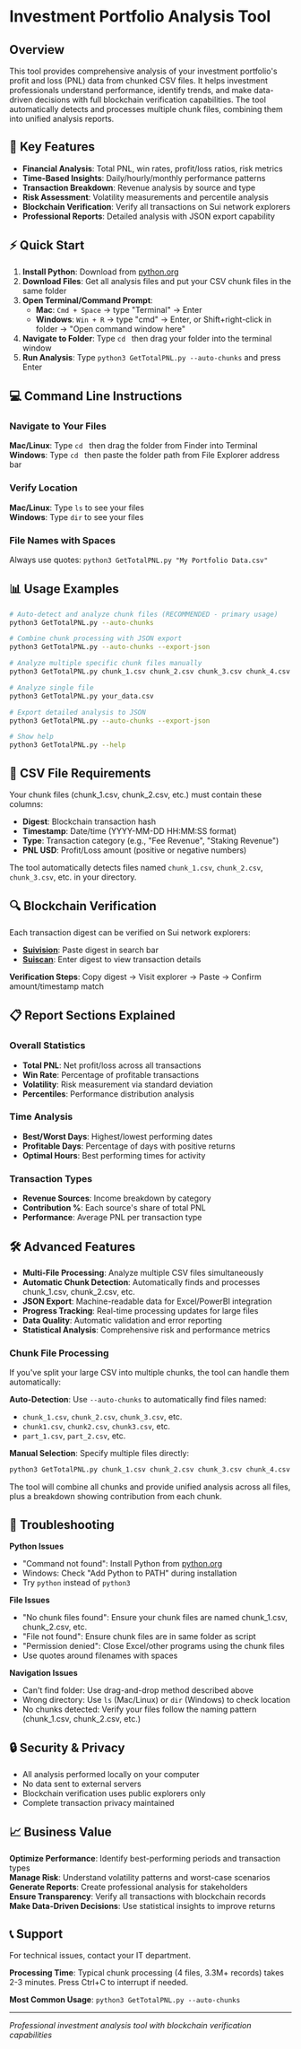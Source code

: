 # Investment Portfolio Analysis Tool

## Overview

This tool provides comprehensive analysis of your investment portfolio's profit and loss (PNL) data from chunked CSV files. It helps investment professionals understand performance, identify trends, and make data-driven decisions with full blockchain verification capabilities. The tool automatically detects and processes multiple chunk files, combining them into unified analysis reports.

## 🎯 Key Features

- **Financial Analysis**: Total PNL, win rates, profit/loss ratios, risk metrics
- **Time-Based Insights**: Daily/hourly/monthly performance patterns
- **Transaction Breakdown**: Revenue analysis by source and type
- **Risk Assessment**: Volatility measurements and percentile analysis
- **Blockchain Verification**: Verify all transactions on Sui network explorers
- **Professional Reports**: Detailed analysis with JSON export capability

## ⚡ Quick Start

1. **Install Python**: Download from [python.org](https://www.python.org/downloads/)
2. **Download Files**: Get all analysis files and put your CSV chunk files in the same folder
3. **Open Terminal/Command Prompt**: 
   - **Mac**: `Cmd + Space` → type "Terminal" → Enter
   - **Windows**: `Win + R` → type "cmd" → Enter, or Shift+right-click in folder → "Open command window here"
4. **Navigate to Folder**: Type `cd ` then drag your folder into the terminal window
5. **Run Analysis**: Type `python3 GetTotalPNL.py --auto-chunks` and press Enter

## 💻 Command Line Instructions

### Navigate to Your Files
**Mac/Linux**: Type `cd ` then drag the folder from Finder into Terminal  
**Windows**: Type `cd ` then paste the folder path from File Explorer address bar

### Verify Location
**Mac/Linux**: Type `ls` to see your files  
**Windows**: Type `dir` to see your files

### File Names with Spaces
Always use quotes: `python3 GetTotalPNL.py "My Portfolio Data.csv"`

## 📊 Usage Examples

```bash
# Auto-detect and analyze chunk files (RECOMMENDED - primary usage)
python3 GetTotalPNL.py --auto-chunks

# Combine chunk processing with JSON export
python3 GetTotalPNL.py --auto-chunks --export-json

# Analyze multiple specific chunk files manually
python3 GetTotalPNL.py chunk_1.csv chunk_2.csv chunk_3.csv chunk_4.csv

# Analyze single file
python3 GetTotalPNL.py your_data.csv

# Export detailed analysis to JSON
python3 GetTotalPNL.py --auto-chunks --export-json

# Show help
python3 GetTotalPNL.py --help
```

## 📁 CSV File Requirements

Your chunk files (chunk_1.csv, chunk_2.csv, etc.) must contain these columns:
- **Digest**: Blockchain transaction hash
- **Timestamp**: Date/time (YYYY-MM-DD HH:MM:SS format)
- **Type**: Transaction category (e.g., "Fee Revenue", "Staking Revenue")
- **PNL USD**: Profit/Loss amount (positive or negative numbers)

The tool automatically detects files named `chunk_1.csv`, `chunk_2.csv`, `chunk_3.csv`, etc. in your directory.

## 🔍 Blockchain Verification

Each transaction digest can be verified on Sui network explorers:
- **[Suivision](https://suivision.xyz/)**: Paste digest in search bar
- **[Suiscan](https://suiscan.xyz/)**: Enter digest to view transaction details

**Verification Steps**: Copy digest → Visit explorer → Paste → Confirm amount/timestamp match

## 📋 Report Sections Explained

### Overall Statistics
- **Total PNL**: Net profit/loss across all transactions
- **Win Rate**: Percentage of profitable transactions
- **Volatility**: Risk measurement via standard deviation
- **Percentiles**: Performance distribution analysis

### Time Analysis
- **Best/Worst Days**: Highest/lowest performing dates
- **Profitable Days**: Percentage of days with positive returns
- **Optimal Hours**: Best performing times for activity

### Transaction Types
- **Revenue Sources**: Income breakdown by category
- **Contribution %**: Each source's share of total PNL
- **Performance**: Average PNL per transaction type

## 🛠 Advanced Features

- **Multi-File Processing**: Analyze multiple CSV files simultaneously
- **Automatic Chunk Detection**: Automatically finds and processes chunk_1.csv, chunk_2.csv, etc.
- **JSON Export**: Machine-readable data for Excel/PowerBI integration
- **Progress Tracking**: Real-time processing updates for large files
- **Data Quality**: Automatic validation and error reporting
- **Statistical Analysis**: Comprehensive risk and performance metrics

### Chunk File Processing

If you've split your large CSV into multiple chunks, the tool can handle them automatically:

**Auto-Detection**: Use `--auto-chunks` to automatically find files named:
- `chunk_1.csv`, `chunk_2.csv`, `chunk_3.csv`, etc.
- `chunk1.csv`, `chunk2.csv`, `chunk3.csv`, etc.
- `part_1.csv`, `part_2.csv`, etc.

**Manual Selection**: Specify multiple files directly:
```bash
python3 GetTotalPNL.py chunk_1.csv chunk_2.csv chunk_3.csv chunk_4.csv
```

The tool will combine all chunks and provide unified analysis across all files, plus a breakdown showing contribution from each chunk.

## 🔧 Troubleshooting

**Python Issues**
- "Command not found": Install Python from [python.org](https://www.python.org/downloads/)
- Windows: Check "Add Python to PATH" during installation
- Try `python` instead of `python3`

**File Issues**
- "No chunk files found": Ensure your chunk files are named chunk_1.csv, chunk_2.csv, etc.
- "File not found": Ensure chunk files are in same folder as script
- "Permission denied": Close Excel/other programs using the chunk files
- Use quotes around filenames with spaces

**Navigation Issues**
- Can't find folder: Use drag-and-drop method described above
- Wrong directory: Use `ls` (Mac/Linux) or `dir` (Windows) to check location
- No chunks detected: Verify your files follow the naming pattern (chunk_1.csv, chunk_2.csv, etc.)

## 🔒 Security & Privacy

- All analysis performed locally on your computer
- No data sent to external servers
- Blockchain verification uses public explorers only
- Complete transaction privacy maintained

## 📈 Business Value

**Optimize Performance**: Identify best-performing periods and transaction types  
**Manage Risk**: Understand volatility patterns and worst-case scenarios  
**Generate Reports**: Create professional analysis for stakeholders  
**Ensure Transparency**: Verify all transactions with blockchain records  
**Make Data-Driven Decisions**: Use statistical insights to improve returns

## 📞 Support

For technical issues, contact your IT department. 

**Processing Time**: Typical chunk processing (4 files, 3.3M+ records) takes 2-3 minutes. Press Ctrl+C to interrupt if needed.

**Most Common Usage**: `python3 GetTotalPNL.py --auto-chunks`

---

*Professional investment analysis tool with blockchain verification capabilities*